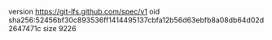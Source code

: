 version https://git-lfs.github.com/spec/v1
oid sha256:52456bf30c893536ff1414495137cbfa12b56d63ebfb8a08db64d02d2647471c
size 9226
